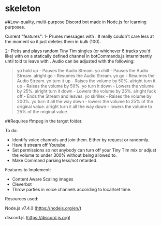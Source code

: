 # skeleton
##Low-quality, multi-purpose Discord bot made in Node.js for learning purposes.

Current "features":
1- Prunes messages with <yo clean>. It really couldn't care less at the moment so it just deletes them in bulk (100). 

2- Picks and plays random Tiny Tim singles (or whichever 6 tracks you'd like) with
<yo play> on a statically defined channel in botCommands.js 
intermittently until told to leave with <alright fuck off>.
Audio can be adjusted with the following:

>yo hold up - Pauses the Audio Stream.
>yo chill - Pauses the Audio Stream.
>alright go - Resumes the Audio Stream.
>yo go - Resumes the Audio Stream.
>yo turn it up - Raises the volume by 50%.
>alright turn it up - Raises the volume by 50%.
>yo turn it down - Lowers the volume by 25%.
>alright turn it down - Lowers the volume by 25%.
>alright fuck off - Ends the Stream and leaves.
>yo skrillex - Raises the volume by 200%.
>yo turn it all the way down - lowers the volume to 25% of the original value.
>alright turn it all the way down - lowers the volume to 25% of the original value.

##Requires ffmpeg in the target folder.

To do: 

* Identify voice channels and join them. Either by request or randomly.
* Have it stream off Youtube.
* Set permissions so not anybody can turn off your Tiny Tim mix or adjust the volume to under 300% without being allowed to.
* Make Command parsing less/not retarded.


Features to Implement:
* Content Aware Scaling images
* Cleverbot 
* Throw parties in voice channels according to local/set time.






Resources used:

Node.js v7.4.0 (https://nodejs.org/en/)

discord.js (https://discord.js.org)

